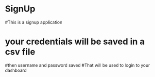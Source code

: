 # SignUp
#This is a signup application
# your credentials will be saved in a csv file 
#then username and password saved
#That will be used to login to your dashboard 
